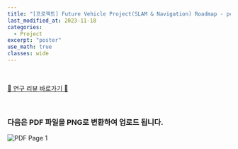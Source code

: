 ```yaml
---
title: "[프로젝트] Future Vehicle Project(SLAM & Navigation) Roadmap - poster"
last_modified_at: 2023-11-18
categories:
  - Project
excerpt: "poster"
use_math: true
classes: wide
---
```

 
<br>

[🎈 연구 리뷰 바로가기 🎈](https://hytric.github.io/project/Future-Vehicle-Project/)

 
<br>

### 다음은 PDF 파일을 PNG로 변환하여 업로드 됩니다.

![PDF Page 1](/assets/Images/2024-11-18-poster/ksae_poster_page_1.png)

